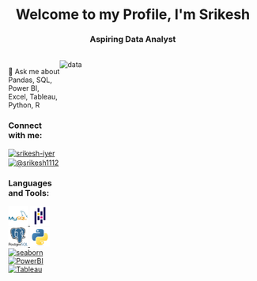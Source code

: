 <h1 align = center> Welcome to my Profile, I'm Srikesh </h1><h3 align = center> Aspiring Data Analyst</h3><br>
<img align = "right" alt = "data" src="https://media1.giphy.com/media/grlkPWm6vpdRqZqMQV/giphy.gif?cid=ecf05e47awlyo6czgpropgyrfark9ho5g0ao6ibp816qgyr3&rid=giphy.gif&ct=g" width="400" height="400"/>

💬 Ask me about Pandas, SQL, Power BI, Excel, Tableau, Python, R

<h3 align="left">Connect with me:</h3>
<p align="left">
<a href="https://linkedin.com/in/srikesh-iyer-05765b55" target="blank"><img align="center" src="https://raw.githubusercontent.com/rahuldkjain/github-profile-readme-generator/master/src/images/icons/Social/linked-in-alt.svg" alt="srikesh-iyer" height="30" width="40" /></a>
<a href="https://medium.com/@srikesh1112" target="blank"><img align="center" src="https://raw.githubusercontent.com/rahuldkjain/github-profile-readme-generator/master/src/images/icons/Social/medium.svg" alt="@srikesh1112" height="30" width="40" /></a>
</p>

<h3 align="left">Languages and Tools:</h3>
<p align="left"> <a href="https://www.mysql.com/" target="_blank" rel="noopener noreferrer nofollow"> <img src="https://raw.githubusercontent.com/devicons/devicon/master/icons/mysql/mysql-original-wordmark.svg" alt="mysql" width="40" height="40"/> </a> <a href="https://pandas.pydata.org/" target="_blank" rel="noopener noreferrer nofollow"> <img src="https://raw.githubusercontent.com/devicons/devicon/2ae2a900d2f041da66e950e4d48052658d850630/icons/pandas/pandas-original.svg" alt="pandas" width="40" height="40"/> </a> <a href="https://www.postgresql.org" target="_blank" rel="noopener noreferrer nofollow"> <img src="https://raw.githubusercontent.com/devicons/devicon/master/icons/postgresql/postgresql-original-wordmark.svg" alt="postgresql" width="40" height="40"/> </a> <a href="https://www.python.org" target="_blank" rel="noopener noreferrer nofollow"> <img src="https://raw.githubusercontent.com/devicons/devicon/master/icons/python/python-original.svg" alt="python" width="40" height="40"/> </a> <a href="https://seaborn.pydata.org/" target="_blank" rel="noopener noreferrer nofollow"> <img src="https://seaborn.pydata.org/_images/logo-mark-lightbg.svg" alt="seaborn" width="40" height="40"/> </a> <a href="https://powerbi.microsoft.com/en-au/" target="_blank" rel ="noopener noreferrer nofollow"> <img src= "https://github.com/microsoft/PowerBI-Icons/blob/main/PNG/Desktop.png" alt = "PowerBI" width="40" height="40"/></a><a href=["https://www.tableau.com/" target="_blank" rel="noopener noreferrer nofollow"> <img src="https://user-images.githubusercontent.com/18670428/67620073-ca558e00-f7fa-11e9-9ea2-ed3a80c59210.png" alt="Tableau" width="40" height="40"/> </a></p>

<br>
<!--
**srikesh11/srikesh11** is a ✨ _special_ ✨ repository because its `README.md` (this file) appears on your GitHub profile.

Here are some ideas to get you started:

- 🔭 I’m currently working on ...
- 🌱 I’m currently learning ...
- 👯 I’m looking to collaborate on ...
- 🤔 I’m looking for help with ...
- 💬 Ask me about ...
- 📫 How to reach me: ...
- 😄 Pronouns: ...
- ⚡ Fun fact: ...
-->

